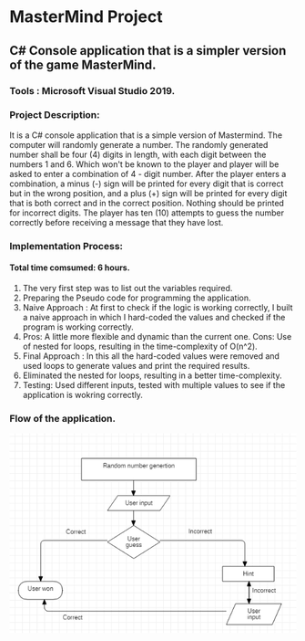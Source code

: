 # MasterMind Project

## C# Console application that is a simpler version of the game MasterMind.

### Tools : Microsoft Visual Studio 2019.

### Project Description: 

It is a C# console application that is a simple version of Mastermind. The computer will randomly generate a number. The randomly generated number shall be four (4) digits in length, with each digit between the numbers 1 and 6. Which won't be known to the player and player will be asked to enter a combination of 4 - digit number. After the player enters a combination, a minus (-) sign will be printed for every digit that is correct but in the wrong position, and a plus (+) sign will be printed for every digit that is both correct and in the correct position. Nothing should be printed for incorrect digits. The player has ten (10) attempts to guess the number correctly before receiving a message that they have lost.

### Implementation Process:
#### Total time comsumed: 6 hours.

1) The very first step was to list out the variables required.
2) Preparing the Pseudo code for programming the application.
3) Naive Approach : At first to check if the logic is working correctly, I built a naive approach in which I hard-coded the      values and checked if the program is working correctly.
4) Pros: A little more flexible and dynamic than the current one. 
   Cons: Use of nested for loops, resulting in the time-complexity of O(n^2).
5) Final Approach : In this all the hard-coded values were removed and used loops to generate values and print the required      results.
6) Eliminated the nested for loops, resulting in a better time-complexity.
7) Testing: Used different inputs, tested with multiple values to see if the application is wokring correctly.

### Flow of the application.
![Application flow](https://github.com/arkishshah/MasterMind_Project/blob/master/App-Flow.png)




